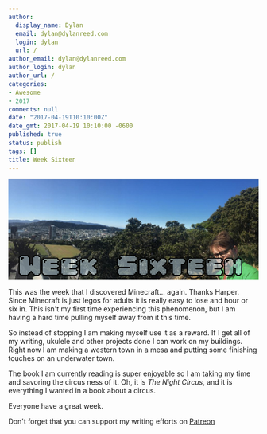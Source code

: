 ```yaml
---
author:
  display_name: Dylan
  email: dylan@dylanreed.com
  login: dylan
  url: /
author_email: dylan@dylanreed.com
author_login: dylan
author_url: /
categories:
- Awesome
- 2017
comments: null
date: "2017-04-19T10:10:00Z"
date_gmt: 2017-04-19 10:10:00 -0600
published: true
status: publish
tags: []
title: Week Sixteen
---
```

![Week Sixteen - Dylan looking insane at the end of a panoramic of Wellington NZ](https://raw.githubusercontent.com/dylanreed/dylan.blog/gh-pages/images/weekly-blog/Weekly-Blog-Post-Sixteen.jpg)

This was the week that I discovered Minecraft... again. Thanks Harper. Since Minecraft is just legos for adults it is really easy to lose and hour or six in. This isn't my first time experiencing this phenomenon, but I am having a hard time pulling myself away from it this time. 

So instead of stopping I am making myself use it as a reward. If I get all of my writing, ukulele and other projects done I can work on my buildings. Right now I am making a western town in a mesa and putting some finishing touches on an underwater town. 

The book I am currently reading is super enjoyable so I am taking my time and savoring the circus ness of it. Oh, it is *The Night Circus*, and it is everything I wanted in a book about a circus. 

Everyone have a great week. 

Don't forget that you can support my writing efforts on [Patreon](https://www.patreon.com/dylanreed)
